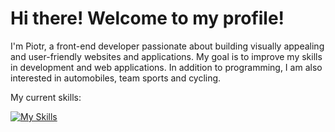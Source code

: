 <h1> Hi there! Welcome to my profile!</h1>

<p>I'm Piotr, a front-end developer passionate about building visually appealing and user-friendly websites and applications. My goal is to improve my skills in development and web applications. In addition to programming, I am also interested in automobiles, team sports and cycling.</p>

<p>My current skills:</p>

[![My Skills](https://skillicons.dev/icons?i=html,css,js,ts,sass,bootstrap,tailwind,git,vite,nextjs,react,materialui,firebase,nodejs,express,mongodb,mysql,sequelize,wordpress&theme=light)](https://skillicons.dev)
